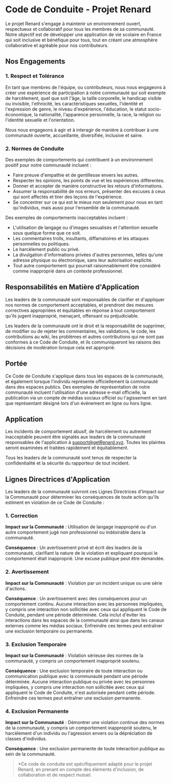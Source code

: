 # Code de Conduite - Projet Renard

Le projet Renard s'engage à maintenir un environnement ouvert, respectueux et collaboratif pour tous les membres de sa communauté. Notre objectif est de développer une application de vie scolaire en France qui soit inclusive et bénéfique pour tous, tout en créant une atmosphère collaborative et agréable pour nos contributeurs.

## Nos Engagements

### 1. Respect et Tolérance

En tant que membres de l'équipe, ou contributeurs, nous nous engageons à créer une expérience de participation à notre communauté qui soit exempte de harcèlement, quel que soit l'âge, la taille corporelle, le handicap visible ou invisible, l'ethnicité, les caractéristiques sexuelles, l'identité et l'expression de genre, le niveau d'expérience, l'éducation, le statut socio-économique, la nationalité, l'apparence personnelle, la race, la religion ou l'identité sexuelle et l'orientation.

Nous nous engageons à agir et à interagir de manière à contribuer à une communauté ouverte, accueillante, diversifiée, inclusive et saine.

### 2. Normes de Conduite

Des exemples de comportements qui contribuent à un environnement positif pour notre communauté incluent :

- Faire preuve d'empathie et de gentillesse envers les autres.
- Respecter les opinions, les points de vue et les expériences différentes.
- Donner et accepter de manière constructive les retours d'informations.
- Assumer la responsabilité de nos erreurs, présenter des excuses à ceux qui sont affectés et tirer des leçons de l'expérience.
- Se concentrer sur ce qui est le mieux non seulement pour nous en tant qu'individus, mais aussi pour l'ensemble de la communauté.

Des exemples de comportements inacceptables incluent :

- L'utilisation de langage ou d'images sexualisés et l'attention sexuelle sous quelque forme que ce soit.
- Les commentaires trolls, insultants, diffamatoires et les attaques personnelles ou politiques.
- Le harcèlement public ou privé.
- La divulgation d'informations privées d'autres personnes, telles qu'une adresse physique ou électronique, sans leur autorisation explicite.
- Tout autre comportement qui pourrait raisonnablement être considéré comme inapproprié dans un contexte professionnel.

## Responsabilités en Matière d'Application

Les leaders de la communauté sont responsables de clarifier et d'appliquer nos normes de comportement acceptables, et prendront des mesures correctives appropriées et équitables en réponse à tout comportement qu'ils jugent inapproprié, menaçant, offensant ou préjudiciable.

Les leaders de la communauté ont le droit et la responsabilité de supprimer, de modifier ou de rejeter les commentaires, les validations, le code, les contributions au wiki, les problèmes et autres contributions qui ne sont pas conformes à ce Code de Conduite, et ils communiqueront les raisons des décisions de modération lorsque cela est approprié.

## Portée

Ce Code de Conduite s'applique dans tous les espaces de la communauté, et également lorsque l'individu représente officiellement la communauté dans des espaces publics. Des exemples de représentation de notre communauté incluent l'utilisation d'une adresse e-mail officielle, la publication via un compte de médias sociaux officiel ou l'agissement en tant que représentant désigné lors d'un événement en ligne ou hors ligne.

## Application

Les incidents de comportement abusif, de harcèlement ou autrement inacceptable peuvent être signalés aux leaders de la communauté responsables de l'application à support@getRenard.xyz.
Toutes les plaintes seront examinées et traitées rapidement et équitablement.

Tous les leaders de la communauté sont tenus de respecter la confidentialité et la sécurité du rapporteur de tout incident.

## Lignes Directrices d'Application

Les leaders de la communauté suivront ces Lignes Directrices d'Impact sur la Communauté pour déterminer les conséquences de toute action qu'ils estiment en violation de ce Code de Conduite :

### 1. Correction

**Impact sur la Communauté** : Utilisation de langage inapproprié ou d'un autre comportement jugé non professionnel ou indésirable dans la communauté.

**Conséquence** : Un avertissement privé et écrit des leaders de la communauté, clarifiant la nature de la violation et expliquant pourquoi le comportement était inapproprié. Une excuse publique peut être demandée.

### 2. Avertissement

**Impact sur la Communauté** : Violation par un incident unique ou une série d'actions.

**Conséquence** : Un avertissement avec des conséquences pour un comportement continu. Aucune interaction avec les personnes impliquées, y compris une interaction non sollicitée avec ceux qui appliquent le Code de Conduite, pendant une période déterminée. Cela inclut d'éviter les interactions dans les espaces de la communauté ainsi que dans les canaux externes comme les médias sociaux. Enfreindre ces termes peut entraîner une exclusion temporaire ou permanente.

### 3. Exclusion Temporaire

**Impact sur la Communauté** : Violation sérieuse des normes de la communauté, y compris un comportement inapproprié soutenu.

**Conséquence** : Une exclusion temporaire de toute interaction ou communication publique avec la communauté pendant une période déterminée. Aucune interaction publique ou privée avec les personnes impliquées, y compris une interaction non sollicitée avec ceux qui appliquent le Code de Conduite, n'est autorisée pendant cette période. Enfreindre ces termes peut entraîner une exclusion permanente.

### 4. Exclusion Permanente

**Impact sur la Communauté** : Démontrer une violation continue des normes de la communauté, y compris un comportement inapproprié soutenu, le harcèlement d'un individu ou l'agression envers ou la dépréciation de classes d'individus.

**Conséquence** : Une exclusion permanente de toute interaction publique au sein de la communauté.

> \*Ce code de conduite est spécifiquement adapté pour le projet Renard, en prenant en compte des éléments d'inclusion, de collaboration et de respect mutuel.

